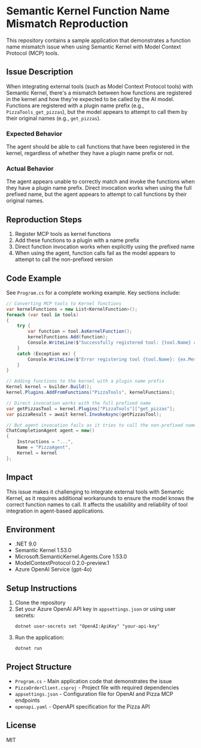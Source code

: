 # Semantic Kernel Function Name Mismatch Reproduction

This repository contains a sample application that demonstrates a function name mismatch issue when using Semantic Kernel with Model Context Protocol (MCP) tools.

## Issue Description

When integrating external tools (such as Model Context Protocol tools) with Semantic Kernel, there's a mismatch between how functions are registered in the kernel and how they're expected to be called by the AI model. Functions are registered with a plugin name prefix (e.g., `PizzaTools_get_pizzas`), but the model appears to attempt to call them by their original names (e.g., `get_pizzas`).

### Expected Behavior

The agent should be able to call functions that have been registered in the kernel, regardless of whether they have a plugin name prefix or not.

### Actual Behavior

The agent appears unable to correctly match and invoke the functions when they have a plugin name prefix. Direct invocation works when using the full prefixed name, but the agent appears to attempt to call functions by their original names.

## Reproduction Steps

1. Register MCP tools as kernel functions
2. Add these functions to a plugin with a name prefix
3. Direct function invocation works when explicitly using the prefixed name
4. When using the agent, function calls fail as the model appears to attempt to call the non-prefixed version

## Code Example

See `Program.cs` for a complete working example. Key sections include:

```csharp
// Converting MCP tools to Kernel functions
var kernelFunctions = new List<KernelFunction>();
foreach (var tool in tools)
{
    try {
        var function = tool.AsKernelFunction();
        kernelFunctions.Add(function);
        Console.WriteLine($"Successfully registered tool: {tool.Name} as function: {function.Name}");
    }
    catch (Exception ex) {
        Console.WriteLine($"Error registering tool {tool.Name}: {ex.Message}");
    }
}

// Adding functions to the kernel with a plugin name prefix
Kernel kernel = builder.Build();
kernel.Plugins.AddFromFunctions("PizzaTools", kernelFunctions);

// Direct invocation works with the full prefixed name
var getPizzasTool = kernel.Plugins["PizzaTools"]["get_pizzas"];
var pizzaResult = await kernel.InvokeAsync(getPizzasTool);

// But agent invocation fails as it tries to call the non-prefixed name
ChatCompletionAgent agent = new()
{
    Instructions = "...",
    Name = "PizzaAgent",
    Kernel = kernel
};
```

## Impact

This issue makes it challenging to integrate external tools with Semantic Kernel, as it requires additional workarounds to ensure the model knows the correct function names to call. It affects the usability and reliability of tool integration in agent-based applications.

## Environment

- .NET 9.0
- Semantic Kernel 1.53.0
- Microsoft.SemanticKernel.Agents.Core 1.53.0
- ModelContextProtocol 0.2.0-preview.1
- Azure OpenAI Service (gpt-4o)

## Setup Instructions

1. Clone the repository
2. Set your Azure OpenAI API key in `appsettings.json` or using user secrets:
   ```
   dotnet user-secrets set "OpenAI:ApiKey" "your-api-key"
   ```
3. Run the application:
   ```
   dotnet run
   ```

## Project Structure

- `Program.cs` - Main application code that demonstrates the issue
- `PizzaOrderClient.csproj` - Project file with required dependencies
- `appsettings.json` - Configuration file for OpenAI and Pizza MCP endpoints
- `openapi.yaml` - OpenAPI specification for the Pizza API

## License

MIT
